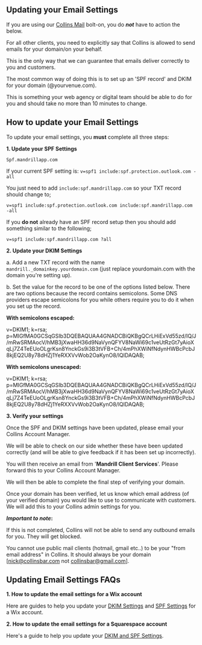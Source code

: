 ## Updating your Email Settings

If you are using our [Collins Mail](https://collins.uservoice.com/knowledgebase/articles/563052-extra-feature-collins-mail-how-to-video) bolt-on, you do **_not_** have to action the below.

For all other clients, you need to explicitly say that Collins is allowed to send emails for your domain/on your behalf. 

This is the only way that we can guarantee that emails deliver correctly to you and customers.

The most common way of doing this is to set up an 'SPF record' and DKIM for your domain (@yourvenue.com).

This is something your web agency or digital team should be able to do for you and should take no more than 10 minutes to change.

## How to update your Email Settings

To update your email settings, you **must** complete all three steps:

**1. Update your SPF Settings**

`Spf.mandrillapp.com`

If your current SPF setting is:
`v=spf1 include:spf.protection.outlook.com -all`

You just need to add `include:spf.mandrillapp.com` so your TXT record should change to;

`v=spf1 include:spf.protection.outlook.com include:spf.mandrillapp.com -all`

If you **do not** already have an SPF record setup then you should add something similar to the following;

`v=spf1 include:spf.mandrillapp.com ?all`

**2. Update your DKIM Settings**

a. Add a new TXT record with the name `mandrill._domainkey.yourdomain.com` (just replace yourdomain.com with the domain you're setting up).

b. Set the value for the record to be one of the options listed below. There are two options because the record contains semicolons. Some DNS providers escape semicolons for you while others require you to do it when you set up the record.

**With semicolons escaped:**

v=DKIM1\; k=rsa\; p=MIGfMA0GCSqGSIb3DQEBAQUAA4GNADCBiQKBgQCrLHiExVd55zd/IQ/J/mRwSRMAocV/hMB3jXwaHH36d9NaVynQFYV8NaWi69c1veUtRzGt7yAioXqLj7Z4TeEUoOLgrKsn8YnckGs9i3B3tVFB+Ch/4mPhXWiNfNdynHWBcPcbJ8kjEQ2U8y78dHZj1YeRXXVvWob2OaKynO8/lQIDAQAB\;

**With semicolons unescaped:**

v=DKIM1; k=rsa; p=MIGfMA0GCSqGSIb3DQEBAQUAA4GNADCBiQKBgQCrLHiExVd55zd/IQ/J/mRwSRMAocV/hMB3jXwaHH36d9NaVynQFYV8NaWi69c1veUtRzGt7yAioXqLj7Z4TeEUoOLgrKsn8YnckGs9i3B3tVFB+Ch/4mPhXWiNfNdynHWBcPcbJ8kjEQ2U8y78dHZj1YeRXXVvWob2OaKynO8/lQIDAQAB;

**3. Verify your settings**

Once the SPF and DKIM settings have been updated, please email your Collins Account Manager. 

We will be able to check on our side whether these have been updated correctly (and will be able to give feedback if it has been set up incorrectly).

You will then receive an email from '**Mandrill Client Services**'. Please forward this to your Collins Account Manager. 

We will then be able to complete the final step of verifying your domain. 

Once your domain has been verified, let us know which email address (of your verified domain) you would like to use to communicate with customers. We will add this to your Collins admin settings for you. 

**_Important to note_:** 

If this is not completed, Collins will not be able to send any outbound emails for you. They will get blocked.

You cannot use public mail clients (hotmail, gmail etc..) to be your "from email address" in Collins. It should always be your domain [nick@collinsbar.com not collinsbar@gmail.com].

## Updating Email Settings FAQs

**1. How to update the email settings for a Wix account**

Here are guides to help you update your [DKIM Settings](https://support.wix.com/en/article/adding-a-dkim-txt-record) and [SPF Settings](https://support.wix.com/en/article/adding-or-updating-spf-records-in-your-wix-account) for a Wix account. 

**2. How to update the email settings for a Squarespace account**

Here's a guide to help you update your [DKIM and SPF Settings](https://support.squarespace.com/hc/en-us/articles/205812348-Advanced-DNS-settings).


